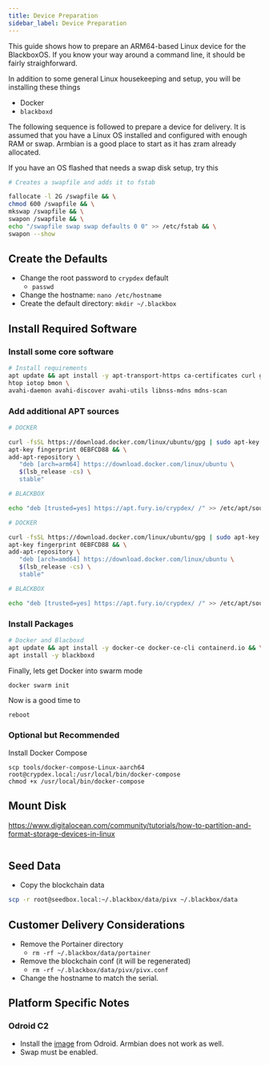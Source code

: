 ```yaml
---
title: Device Preparation
sidebar_label: Device Preparation
---
```


This guide shows how to prepare an ARM64-based Linux device for the BlackboxOS. If you know your way around a command line, it should be fairly straighforward.

In addition to some general Linux housekeeping and setup, you will be installing these things

- Docker
- `blackboxd`

The following sequence is followed to prepare a device for delivery. It is assumed that you have a Linux OS installed and configured with enough RAM or swap. Armbian is a good place to start as it has zram already allocated.

If you have an OS flashed that needs a swap disk setup, try this

```bash
# Creates a swapfile and adds it to fstab

fallocate -l 2G /swapfile && \
chmod 600 /swapfile && \
mkswap /swapfile && \
swapon /swapfile && \
echo "/swapfile swap swap defaults 0 0" >> /etc/fstab && \
swapon --show
```

## Create the Defaults

- Change the root password to `crypdex` default
  - `passwd`
- Change the hostname: `nano /etc/hostname`
- Create the default directory: `mkdir ~/.blackbox`

## Install Required Software

### Install some core software

```bash
# Install requirements
apt update && apt install -y apt-transport-https ca-certificates curl gnupg-agent software-properties-common \
htop iotop bmon \
avahi-daemon avahi-discover avahi-utils libnss-mdns mdns-scan
```

### Add additional APT sources

<!--DOCUSAURUS_CODE_TABS-->
<!--arm64-->

```bash
# DOCKER

curl -fsSL https://download.docker.com/linux/ubuntu/gpg | sudo apt-key add - && \
apt-key fingerprint 0EBFCD88 && \
add-apt-repository \
   "deb [arch=arm64] https://download.docker.com/linux/ubuntu \
   $(lsb_release -cs) \
   stable"

# BLACKBOX

echo "deb [trusted=yes] https://apt.fury.io/crypdex/ /" >> /etc/apt/sources.list.d/fury.list
```

<!--x86_64-->

```bash
# DOCKER

curl -fsSL https://download.docker.com/linux/ubuntu/gpg | sudo apt-key add - && \
apt-key fingerprint 0EBFCD88 && \
add-apt-repository \
   "deb [arch=amd64] https://download.docker.com/linux/ubuntu \
   $(lsb_release -cs) \
   stable"

# BLACKBOX

echo "deb [trusted=yes] https://apt.fury.io/crypdex/ /" >> /etc/apt/sources.list.d/fury.list
```

<!--END_DOCUSAURUS_CODE_TABS-->

### Install Packages

```bash
# Docker and Blacboxd
apt update && apt install -y docker-ce docker-ce-cli containerd.io && \
apt install -y blackboxd
```

Finally, lets get Docker into swarm mode

```shell
docker swarm init
```

Now is a good time to

```bash
reboot
```

### Optional but Recommended

Install Docker Compose

```
scp tools/docker-compose-Linux-aarch64 root@crypdex.local:/usr/local/bin/docker-compose
chmod +x /usr/local/bin/docker-compose
```

## Mount Disk

https://www.digitalocean.com/community/tutorials/how-to-partition-and-format-storage-devices-in-linux

```bash

```

## Seed Data

- Copy the blockchain data

```bash
scp -r root@seedbox.local:~/.blackbox/data/pivx ~/.blackbox/data
```

## Customer Delivery Considerations

- Remove the Portainer directory
  - `rm -rf ~/.blackbox/data/portainer`
- Remove the blockchain conf (it will be regenerated)
  - `rm -rf ~/.blackbox/data/pivx/pivx.conf`
- Change the hostname to match the serial.

## Platform Specific Notes

### Odroid C2

- Install the [image](https://wiki.odroid.com/odroid-c2/os_images/ubuntu/ubuntu) from Odroid. Armbian does not work as well.
- Swap must be enabled.
